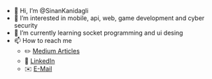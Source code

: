 - 👋 Hi, I’m @SinanKanidagli
- 👀 I’m interested in mobile, api, web, game development and cyber security
- 🌱 I’m currently learning socket programming and ui desing
- 📫 How to reach me 
  - ✏️ [Medium Articles](https://sinankanidagli.medium.com)
  - 🏢 [LinkedIn](https://www.linkedin.com/in/sinan-kanidağlı-418a12206/)
  - ✉️ [E-Mail](mailto:sinan_kanidagli@hotmail.com)
